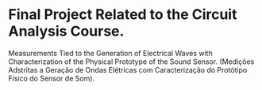 # Final Project Related to the Circuit Analysis Course.

Measurements Tied to the Generation of Electrical Waves with Characterization of the Physical Prototype of the Sound Sensor.
(Medições Adstritas a Geração de Ondas Elétricas com Caracterização do Protótipo Físico do Sensor de Som).
